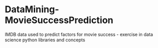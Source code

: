 # DataMining-MovieSuccessPrediction
IMDB data used to predict factors for movie success - exercise in data science python libraries and concepts
